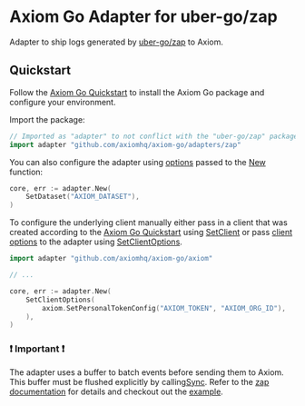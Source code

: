 # Axiom Go Adapter for uber-go/zap

Adapter to ship logs generated by [uber-go/zap](https://github.com/uber-go/zap)
to Axiom.

## Quickstart

Follow the [Axiom Go Quickstart](https://github.com/axiomhq/axiom-go#quickstart)
to install the Axiom Go package and configure your environment.

Import the package:

```go
// Imported as "adapter" to not conflict with the "uber-go/zap" package.
import adapter "github.com/axiomhq/axiom-go/adapters/zap"
```

You can also configure the adapter using [options](https://pkg.go.dev/github.com/axiomhq/axiom-go/adapters/zap#Option)
passed to the [New](https://pkg.go.dev/github.com/axiomhq/axiom-go/adapters/zap#New)
function:

```go
core, err := adapter.New(
    SetDataset("AXIOM_DATASET"),
)
```

To configure the underlying client manually either pass in a client that was
created according to the [Axiom Go Quickstart](https://github.com/axiomhq/axiom-go#quickstart)
using [SetClient](https://pkg.go.dev/github.com/axiomhq/axiom-go/adapters/zap#SetClient)
or pass [client options](https://pkg.go.dev/github.com/axiomhq/axiom-go/axiom#Option)
to the adapter using [SetClientOptions](https://pkg.go.dev/github.com/axiomhq/axiom-go/adapters/zap#SetClientOptions).

```go
import adapter "github.com/axiomhq/axiom-go/axiom"

// ...

core, err := adapter.New(
    SetClientOptions(
        axiom.SetPersonalTokenConfig("AXIOM_TOKEN", "AXIOM_ORG_ID"),
    ),
)
```

### ❗ Important ❗

The adapter uses a buffer to batch events before sending them to Axiom. This
buffer must be flushed explicitly by calling[Sync](https://pkg.go.dev/github.com/axiomhq/axiom-go/adapters/zap#WriteSyncer.Sync).
Refer to the
[zap documentation](https://pkg.go.dev/go.uber.org/zap/zapcore#WriteSyncer) for
details and checkout out the [example](../../examples/zap/main.go).
